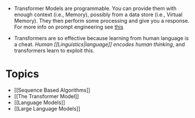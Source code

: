 * Transformer Models are programmable. You can provide them with enough context (i.e., Memory), possibly from a data store (i.e., Virtual Memory). They then perform some processing and give you a response. For more info on prompt engineering see [this](https://www.oneusefulthing.org/p/a-guide-to-prompting-ai-for-what)
 
* Transformers are so effective because learning from human language is a cheat. *Human [[Linguistics|language]] encodes human thinking*, and transformers learn to exploit this. 
# Topics
* [[Sequence Based Algorithms]]
* [[The Transformer Model]]
* [[Language Models]]
* [[Large Language Models]]